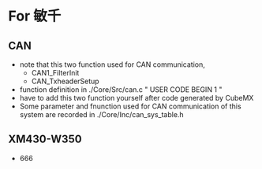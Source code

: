 # For 敏千

## CAN
- note that this two function used for CAN communication, 
  - CAN1_FilterInit
  - CAN_TxheaderSetup
- function definition in ./Core/Src/can.c " USER CODE BEGIN 1 "
- have to add this two function yourself after code generated by CubeMX 
- Some parameter and fnunction used for CAN communication of this system are recorded in ./Core/Inc/can_sys_table.h

## XM430-W350
- 666
